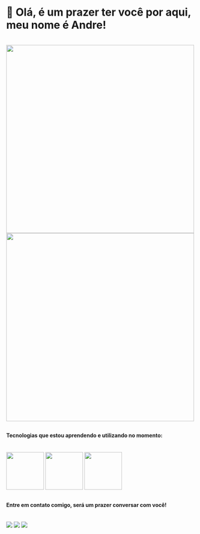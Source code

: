 <h1>🖖 Olá, é um prazer ter você por aqui, meu nome é Andre!</h1>
<br>  
  <div>
  <a href="https://linktr.ee/andreapalhares">
  <img width="500px" src="https://github-readme-stats.vercel.app/api?username=andrepalhares011&show_icons=true&theme=tokyonight&include_all_commits=true&count_private=true"/>
  <img width="500px" src="https://github-readme-stats.vercel.app/api/top-langs/?username=andrepalhares011&layout=compact&langs_count=7&theme=tokyonight"/>
  </a>
</div>
  
  ##
  
  <h4>Tecnologias que estou aprendendo e utilizando no momento:</h4>
  <div style="display: inline_block"><br>
  <img width="100px" src="https://cdn.jsdelivr.net/gh/devicons/devicon/icons/html5/html5-original.svg"/>
  <img width="100px" src="https://cdn.jsdelivr.net/gh/devicons/devicon/icons/css3/css3-original.svg"/>
  <img width="100px" src="https://cdn.jsdelivr.net/gh/devicons/devicon/icons/javascript/javascript-original.svg"/>
</div>

##

<h4>Entre em contato comigo, será um prazer conversar com você!</h4>
<div style="display: inline_block"><br>
    <a href="https://www.linkedin.com/in/andrepalhares011/"><img src="https://img.shields.io/badge/-LinkedIn-%230077B5?style=for-the-badge&logo=linkedin&logoColor=white"></a>
  <a href="mailto:andrepalhares011@gmail.com"><img src="https://img.shields.io/badge/Gmail-D14836?style=for-the-badge&logo=gmail&logoColor=white"></a>
  <a href="https://www.instagram.com/hustler011_/"><img src="https://img.shields.io/badge/Instagram-E4405F?style=for-the-badge&logo=instagram&logoColor=white"></a>
